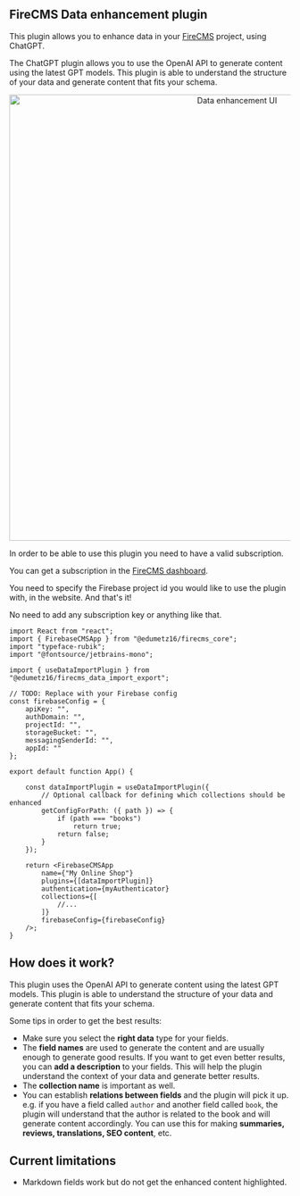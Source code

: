 ## FireCMS Data enhancement plugin

This plugin allows you to enhance data in your [FireCMS](https://firecms.co)
project, using ChatGPT.

The ChatGPT plugin allows you to use the OpenAI API to generate content using
the latest GPT models. This plugin is able to understand the structure of your
data and generate content that fits your schema.

<p align="center">
    <img src="https://firecms.co/img/data_import.png" width="800px" alt="Data enhancement UI" />
</p>

In order to be able to use this plugin you need to have a valid subscription.

You can get a subscription in
the [FireCMS dashboard](https://app.firecms.co/subscriptions).

You need to specify the Firebase project id you would like to use the plugin
with,
in the website. And that's it!

No need to add any subscription key or anything like that.

```tsx
import React from "react";
import { FirebaseCMSApp } from "@edumetz16/firecms_core";
import "typeface-rubik";
import "@fontsource/jetbrains-mono";

import { useDataImportPlugin } from "@edumetz16/firecms_data_import_export";

// TODO: Replace with your Firebase config
const firebaseConfig = {
    apiKey: "",
    authDomain: "",
    projectId: "",
    storageBucket: "",
    messagingSenderId: "",
    appId: ""
};

export default function App() {

    const dataImportPlugin = useDataImportPlugin({
        // Optional callback for defining which collections should be enhanced
        getConfigForPath: ({ path }) => {
            if (path === "books")
                return true;
            return false;
        }
    });

    return <FirebaseCMSApp
        name={"My Online Shop"}
        plugins={[dataImportPlugin]}
        authentication={myAuthenticator}
        collections={[
            //...
        ]}
        firebaseConfig={firebaseConfig}
    />;
}
```

## How does it work?

This plugin uses the OpenAI API to generate content using the latest GPT models.
This plugin is able to understand the structure of your data and generate
content that fits your schema.

Some tips in order to get the best results:

- Make sure you select the **right data** type for your fields.
- The **field names** are used to generate the content and are usually enough to
  generate good results. If you want to get even better results, you can
  **add a description** to your fields. This will help the plugin understand the
  context of your data and generate better results.
- The **collection name** is important as well.
- You can establish **relations between fields** and the plugin will pick it up.
  e.g. if you have a field called `author` and another field called `book`, the
  plugin will understand that the author is related to the book and will
  generate content accordingly. You can use this for making **summaries, reviews,
  translations, SEO content**, etc.

## Current limitations
- Markdown fields work but do not get the enhanced content highlighted.
